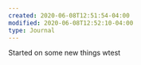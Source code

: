 ```yaml
---
created: 2020-06-08T12:51:54-04:00
modified: 2020-06-08T12:52:10-04:00
type: Journal
---
```


Started on some new things wtest